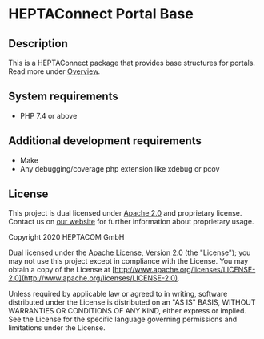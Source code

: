 # HEPTAConnect Portal Base

## Description

This is a HEPTAConnect package that provides base structures for portals.
Read more under [Overview](../heptaconnect-docs).


## System requirements

* PHP 7.4 or above


## Additional development requirements

* Make
* Any debugging/coverage php extension like xdebug or pcov


## License

This project is dual licensed under [Apache 2.0](./LICENSE.md) and proprietary license.
Contact us on [our website](https://www.heptacom.de) for further information about proprietary usage.

Copyright 2020 HEPTACOM GmbH

Dual licensed under the [Apache License, Version 2.0](./LICENSE.md) (the "License"); you may not use this project except in compliance with the License.
You may obtain a copy of the License at [http://www.apache.org/licenses/LICENSE-2.0](http://www.apache.org/licenses/LICENSE-2.0).

Unless required by applicable law or agreed to in writing, software distributed under the License is distributed on an "AS IS" BASIS, WITHOUT WARRANTIES OR CONDITIONS OF ANY KIND, either express or implied.
See the License for the specific language governing permissions and limitations under the License.

